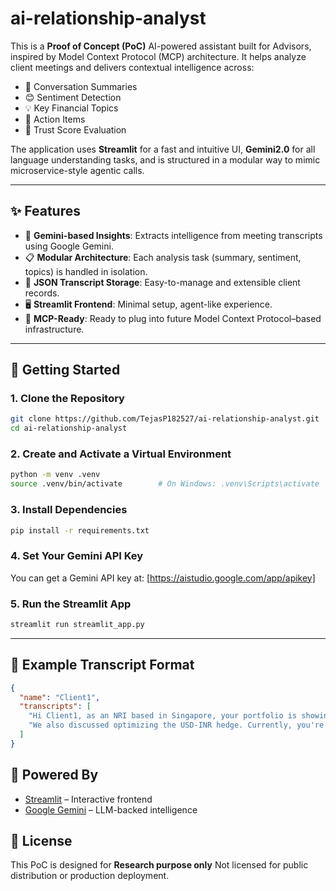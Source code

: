 # ai-relationship-analyst

This is a **Proof of Concept (PoC)** AI-powered assistant built for Advisors, inspired by Model Context Protocol (MCP) architecture. It helps analyze client meetings and delivers contextual intelligence across:

- 🧾 Conversation Summaries  
- 😊 Sentiment Detection  
- 💡 Key Financial Topics  
- 📌 Action Items  
- 🤝 Trust Score Evaluation

The application uses **Streamlit** for a fast and intuitive UI, **Gemini2.0** for all language understanding tasks, and is structured in a modular way to mimic microservice-style agentic calls.

---

## ✨ Features

- 🧠 **Gemini-based Insights**: Extracts intelligence from meeting transcripts using Google Gemini.
- 📋 **Modular Architecture**: Each analysis task (summary, sentiment, topics) is handled in isolation.
- 📁 **JSON Transcript Storage**: Easy-to-manage and extensible client records.
- 🖥️ **Streamlit Frontend**: Minimal setup, agent-like experience.
- 🔌 **MCP-Ready**: Ready to plug into future Model Context Protocol–based infrastructure.

---

## 🚀 Getting Started

### 1. Clone the Repository

```bash
git clone https://github.com/TejasP182527/ai-relationship-analyst.git
cd ai-relationship-analyst
```

### 2. Create and Activate a Virtual Environment

```bash
python -m venv .venv
source .venv/bin/activate        # On Windows: .venv\Scripts\activate
```

### 3. Install Dependencies

```bash
pip install -r requirements.txt
```

### 4. Set Your Gemini API Key
You can get a Gemini API key at: [https://aistudio.google.com/app/apikey]

### 5. Run the Streamlit App

```bash
streamlit run streamlit_app.py
```

---

## 📝 Example Transcript Format

```json
{
  "name": "Client1",
  "transcripts": [
    "Hi Client1, as an NRI based in Singapore, your portfolio is showing consistent returns. However, there's an increasing TDS deduction on your Indian dividend income. I suggest routing dividends into a reinvestment plan or transferring part of your holdings into offshore mutual funds...",
    "We also discussed optimizing the USD-INR hedge. Currently, you're overexposed to rupee volatility..."
  ]
}
```

## 🔮 Powered By

- [Streamlit](https://streamlit.io/) – Interactive frontend
- [Google Gemini](https://ai.google.dev/) – LLM-backed intelligence


## 📜 License
This PoC is designed for **Research purpose only** 
Not licensed for public distribution or production deployment.

